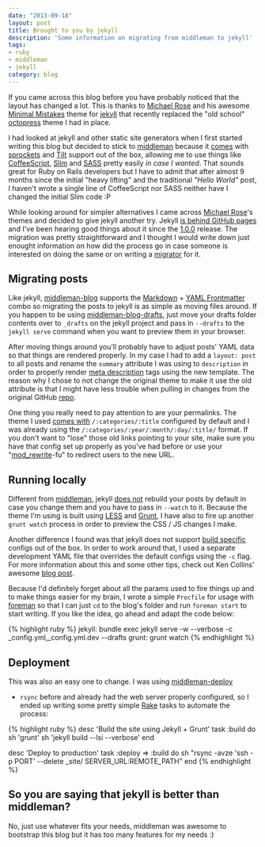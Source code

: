 ```yaml
---
date: "2013-09-18"
layout: post
title: Brought to you by jekyll
description: 'Some information on migrating from middleman to jekyll'
tags:
- ruby
- middleman
- jekyll
category: blog
---
```


If you came across this blog before you have probably noticed that the layout has
changed a lot. This is thanks to [Michael Rose](http://mademistakes.com/about.html)
and his awesome <a href="http://mademistakes.com/">Minimal Mistakes</a>
theme for [jekyll](http://jekyllrb.com/) that recently replaced the "old school"
[octopress](http://octopress.org/) theme I had in place.

I had looked at jekyll and other static site generators when I first started writing
this blog but decided to stick to [middleman](http://middlemanapp.com/)
because it [comes](http://middlemanapp.com/asset-pipeline/) with [sprockets](https://github.com/sstephenson/sprockets)
and [Tilt](https://github.com/rtomayko/tilt) support out of the box,
allowing me to use things like [CoffeeScript](http://coffeescript.org/), [Slim](http://slim-lang.com/)
and [SASS](http://sass-lang.com/) pretty easily _in case I wanted_. That sounds
great for Ruby on Rails developers but I have to admit that after almost 9 months
since the initial "heavy lifting" and the traditional _"Hello World"_ post, I
haven't wrote a single line of CoffeeScript nor SASS neither have I changed the
initial Slim code :P

While looking around for simpler alternatives I came across [Michael Rose](http://mademistakes.com/about.html)'s
themes and decided to give jekyll another try. Jekyll [is behind GitHub pages](http://pages.github.com/) and I've been hearing
good things about it since the [1.0.0](http://jekyllrb.com/news/2013/05/05/jekyll-1-0-0-released/)
release. The migration was pretty straightforward and I thought I would write
down just enought information on how did the process go in case someone is
interested on doing the same or on writing a [migrator](http://jekyllrb.com/docs/migrations/)
for it.


## Migrating posts

Like jekyll, [middleman-blog](https://github.com/middleman/middleman-blog) supports
the [Markdown](http://daringfireball.net/projects/markdown/) + [YAML Frontmatter](http://jekyllrb.com/docs/frontmatter/)
combo so migrating the posts to jekyll is as simple as moving files around. If you
happen to be using [middleman-blog-drafts](https://github.com/fgrehm/middleman-blog-drafts),
just move your drafts folder contents over to `_drafts` on the jekyll project and pass
in `--drafts` to the `jekyll serve` command when you want to preview them in your
browser.

After moving things around you'll probably have to adjust posts' YAML data so that
things are rendered properly. In my case I had to add a `layout: post` to all posts
and rename the `summary` attribute I was using to `description` in order to properly
render [meta description](http://en.wikipedia.org/wiki/Meta_element#The_description_attribute)
tags using the new template. The reason why I chose to not change the original theme
to make it use the old attribute is that I might have less trouble when pulling in
changes from the original GitHub [repo](https://github.com/mmistakes/minimal-mistakes/).

One thing you really need to pay attention to are your permalinks. The theme I used
[comes with](https://github.com/mmistakes/minimal-mistakes/blob/master/_config.yml#L50)
`/:categories/:title` configured by default and I was already using the `/:categories/:year/:month/:day/:title/`
format. If you don't want to "lose" those old links pointing to your site, make sure
you have that config set up properly as you've had before or use your "[mod_rewrite](http://httpd.apache.org/docs/current/mod/mod_rewrite.html)-fu"
to redirect users to the new URL.


## Running locally

Different from [middleman](http://middlemanapp.com/getting-started/#toc_9), jekyll
[does not](http://jekyllrb.com/docs/configuration/#build_command_options) rebuild
your posts by default in case you change them and you have to pass in `--watch`
to it. Because the theme I'm using is built using [LESS](http://lesscss.org/)
and [Grunt](http://gruntjs.com/), I have also to fire up another `grunt watch`
process in order to preview the CSS / JS changes I make.

Another difference I found was that jekyll does not support [build specific](https://github.com/middleman/middleman/blob/a3e030e8468fb96c2f7a2f83fc80d9059a002314/middleman-core/lib/middleman-core/templates/shared/config.tt#L69-L85)
configs out of the box. In order to work around that, I used a separate development
YAML file that overrides the default configs using the `-c` flag. For more
information about this and some other tips, check out Ken Collins' awesome
[blog post](http://metaskills.net/2013/09/02/jekyll-tips-and-tricks/#toc_1).

Because I'd definitely forget about all the params used to fire things up and to
make things easier for my brain, I wrote a simple `Procfile` for usage with [foreman](https://github.com/ddollar/foreman)
so that I can just `cd` to the blog's folder and run `foreman start` to start
writing. If you like the idea, go ahead and adapt the code below:

{% highlight ruby %}
jekyll: bundle exec jekyll serve -w --verbose -c _config.yml,_config.yml.dev --drafts
grunt: grunt watch
{% endhighlight %}


## Deployment

This was also an easy one to change. I was using [middleman-deploy](https://github.com/tvaughan/middleman-deploy)
+ `rsync` before and already had the web server properly configured, so I ended
up writing some pretty simple [Rake](http://rake.rubyforge.org/) tasks to automate
the process:

{% highlight ruby %}
desc 'Build the site using Jekyll + Grunt'
task :build do
  sh 'grunt'
  sh 'jekyll build --lsi --verbose'
end

desc 'Deploy to production'
task :deploy => :build do
  sh "rsync -avze 'ssh -p PORT' --delete _site/ SERVER_URL:REMOTE_PATH"
end
{% endhighlight %}


## So you are saying that jekyll is better than middleman?

No, just use whatever fits your needs, middleman was awesome to bootstrap this
blog but it has too many features for my needs :)
